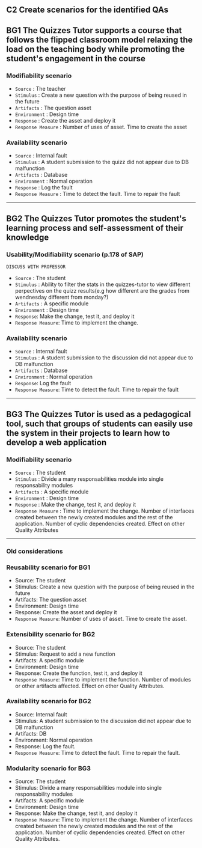 ## **C2**  Create scenarios for the identified QAs

## **BG1** The Quizzes Tutor supports a course that follows the flipped classroom model relaxing the load on the teaching body while promoting the student's engagement in the course
### Modifiability scenario
- `Source` : The teacher
- `Stimulus` : Create a new question with the purpose of being reused in the future
- `Artifacts` : The question asset
- `Environment` : Design time
- `Response` : Create the asset and deploy it
- `Response Measure` : Number of uses of asset. Time to create the asset

### Availability scenario
- `Source` : Internal fault
- `Stimulus` : A student submission to the quizz did not appear due to DB malfunction
- `Artifacts` : Database
- `Environment` : Normal operation 
- `Response` : Log the fault
- `Response Measure` : Time to detect the fault. Time to repair the fault

-----------

## **BG2** The Quizzes Tutor promotes the student's learning process and self-assessment of their knowledge
### Usability/Modifiability scenario (p.178 of SAP)
`DISCUSS WITH PROFESSOR`
- `Source` : The student
- `Stimulus` : Ability to filter the stats in the quizzes-tutor to view different perpectives on the quizz results(e.g how different are the grades from wendnesday different from monday?)
- `Artifacts` : A specific module
- `Environment` : Design time
- `Response`: Make the change, test it, and deploy it
- `Response Measure`: Time to implement the change.

### Availability scenario
- `Source` : Internal fault
- `Stimulus` : A student submission to the discussion did not appear due to DB malfunction
- `Artifacts` : Database
- `Environment` : Normal operation 
- `Response`: Log the fault
- `Response Measure`: Time to detect the fault. Time to repair the fault

-----------

## **BG3** The Quizzes Tutor is used as a pedagogical tool, such that groups of students can easily use the system in their projects to learn how to develop a web application
### Modifiability scenario
- `Source` : The student
- `Stimulus` : Divide a many responsabilities module into single responsability modules
- `Artifacts` : A specific module
- `Environment` : Design time
- `Response` : Make the change, test it, and deploy it
- `Response Measure` : Time to implement the change. Number of interfaces created between the newly created modules and the rest of the application. Number of cyclic dependencies created. Effect on other Quality Attributes


----------------


### Old considerations

### Reusability scenario for BG1
- Source: The student
- Stimulus: Create a new question with the purpose of being reused in the future
- Artifacts: The question asset
- Environment: Design time
- Response: Create the asset and deploy it
- `Response Measure`: Number of uses of asset. Time to create the asset.

### Extensibility scenario for BG2
- Source: The student
- Stimulus: Request to add a new function
- Artifacts: A specific module
- Environment: Design time
- Response: Create the function, test it, and deploy it
- `Response Measure`: Time to implement the function. Number of modules or other artifacts affected. Effect on other Quality Attributes.

### Availability scenario for BG2
- Source: Internal fault
- Stimulus: A student submission to the discussion did not appear due to DB malfunction
- Artifacts: DB
- Environment: Normal operation 
- Response: Log the fault. 
- `Response Measure`: Time to detect the fault. Time to repair the fault.

### Modularity scenario for BG3
- Source: The student
- Stimulus: Divide a many responsabilities module into single responsability modules
- Artifacts: A specific module
- Environment: Design time
- Response: Make the change, test it, and deploy it
- `Response Measure`: Time to implement the change. Number of interfaces created between the newly created modules and the rest of the application. Number of cyclic dependencies created. Effect on other Quality Attributes.




